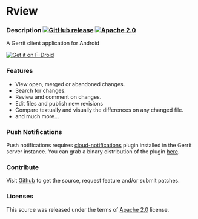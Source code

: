 Rview
=====

### Description [![GitHub release](https://img.shields.io/github/release/jruesga/rview.svg)](https://github.com/jruesga/rview/releases/latest) [![Apache 2.0](https://img.shields.io/github/license/jruesga/rview.svg)](http://www.apache.org/licenses/LICENSE-2.0)

A Gerrit client application  for Android

[![Get it on F-Droid](https://f-droid.org/assets/fdroid-logo-text_S0MUfk_FsnAYL7n2MQye-34IoSNm6QM6xYjDnMqkufo=.svg)](https://f-droid.org/en/packages/com.ruesga.rview/ "Get it on F-Droid")


### Features

* View open, merged or abandoned changes.
* Search for changes.
* Review and comment on changes.
* Edit files and publish new revisions
* Compare textually and visually the differences on any changed file.
* and much more...


### Push Notifications

Push notifications requires [cloud-notifications](https://gerrit.googlesource.com/plugins/cloud-notifications) plugin installed in the Gerrit server instance. You can grab a binary distribution of the plugin [here](https://gerrit-ci.gerritforge.com/job/plugin-cloud-notifications-master/lastStableBuild/).


### Contribute

Visit [Github](https://github.com/jruesga/rview) to get the source, request feature and/or submit patches.


### Licenses

This source was released under the terms of [Apache 2.0](http://www.apache.org/licenses/LICENSE-2.0.html) license.
